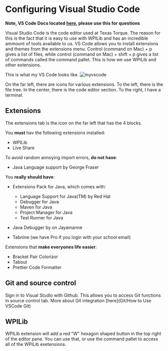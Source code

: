 # Configuring Visual Studio Code

**Note, VS Code Docs located [here](https://code.visualstudio.com/docs), please use this for questions**

Visual Studio Code is the code editor used at Texas Torque. The reason for this is the fact that it is easy to use with WPILib and has an incredible ammount of tools available to us. VS Code allows you to install extensions and themes from the extensions menu. Control (command on Mac) + p gives a list of files, while control (command on Mac) + shift + p gives a list of commands called the command pallet. This is how we use WPILib and other extensions.

This is what my VS Code looks like.
![myvscode](/static/imgs/myvscode.png)

On the far left, there are icons for various extensions. To the left, there is the file tree. In the center, there is the code editor section. To the right, I have a terminal.

## Extensions

The extensions tab is the icon on the far left that has the 4 blocks.

You **must** hav the following extensions installed:

- WPILib
- Live Share

To avoid random annoying import errors, **do not have**:

- Java Language support by George Fraser

You **really should have**:

- Extensions Pack for Java, which comes with:
  - Language Support for Java(TM) by Red Hat
  - Debugger for Java
  - Maven for Java
  - Project Manager for Java
  - Test Runner for Java

- Java Debugger by on Jayamanne
- Tabnine (we have Pro if you login with your school email)

Extensions that **make everyones life easier**:

- Bracket Pair Colorizor
- Tabout
- Prettier Code Formatter

## Git and source control

Sign in to Visual Studio with Github. This allows you to access Git functions in source control tab. More about Git integration [here](Git/How to Use VSCode Git)

## WPILib

WPILib extension will add a red "W" hexagon shaped button in the top right of the editor pane. You can use that, or use the command pallet to access all of the WPILib exetensions.
